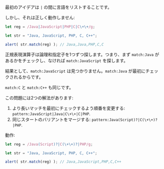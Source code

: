
最初のアイデアは `|` の間に言語をリストすることです。

しかし、それは正しく動作しません:

```js run
let reg = /Java|JavaScript|PHP|C|C\+\+/g;

let str = "Java, JavaScript, PHP, C, C++";

alert( str.match(reg) ); // Java,Java,PHP,C,C
```

正規表現演算子は論理和指定子を1つずつ探します。つまり、まず `match:Java` があるかをチェックし、なければ `match:JavaScript` を探します。

結果として、`match:JavaScript` は見つかりません。`match:Java` が最初にチェックされるからです。

`match:C` と `match:C++` も同じです。

この問題には2つの解法があります:

1. より長いマッチを最初にチェックするよう順番を変更する: `pattern:JavaScript|Java|C\+\+|C|PHP`.
2. 同じスタートのバリアントをマージする: `pattern:Java(Script)?|C(\+\+)?|PHP`.

動作:

```js run
let reg = /Java(Script)?|C(\+\+)?|PHP/g;

let str = "Java, JavaScript, PHP, C, C++";

alert( str.match(reg) ); // Java,JavaScript,PHP,C,C++
```
